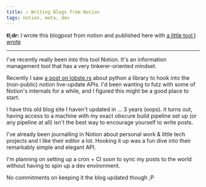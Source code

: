 ```yaml
---
title: ✍ Writing Blogs from Notion
tags: notion, meta, dev
---
```


__tl;dr:__ I wrote this blogpost from notion and published here with [a little tool I wrote](https://github.com/Adjective-Object/notion-md-sync)



---




I've recently really been into this tool Notion. It's an information management tool that has a very tinkerer-oriented mindset.



Recently I saw [a post on lobste.rs](https://medium.com/@jamiealexandre/introducing-notion-py-an-unofficial-python-api-wrapper-for-notion-so-603700f92369) about python a library to hook into the (non-public) notion live-update APIs. I'd been wanting to futz with some of Notion's internals for a while, and I figured this might be a good place to start.



I have this old blog site I haven't updated in ... 3 years (oops). it turns out, having access to a machine with my exact obscure build pipeline set up (or any pipeline at all) isn't the best way to encourage yourself to write posts.


I've already been journalling in Notion about personal work & little tech projects and I like their editor a lot. Hooking it up was a fun dive into their remarkably simple and elegant API.



I'm planning on setting up a cron + CI soon to sync my posts to the world without having to spin up a dev environment.



No commitments on keeping it the blog updated though ;P

